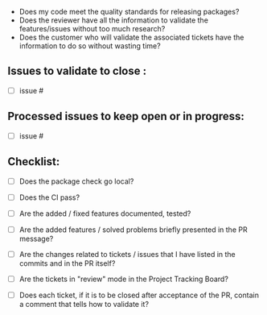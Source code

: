 - Does my code meet the quality standards for releasing packages?
- Does the reviewer have all the information to validate the features/issues without too much research?
- Does the customer who will validate the associated tickets have the information to do so without wasting time?

## Issues to validate to close : 

- [ ] issue #


## Processed issues to keep open or in progress: 

- [ ] issue #

## Checklist:

- [ ] Does the package check go local?
- [ ] Does the CI pass?
- [ ] Are the added / fixed features documented, tested?
- [ ] Are the added features / solved problems briefly presented in the PR message?
- [ ] Are the changes related to tickets / issues that I have listed in the commits and in the PR itself?
- [ ] Are the tickets in "review" mode in the Project Tracking Board?
- [ ] Does each ticket, if it is to be closed after acceptance of the PR, contain a comment that tells how to validate it?
 
